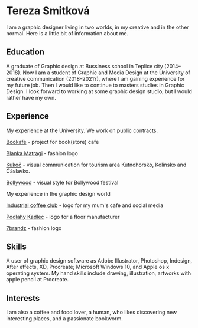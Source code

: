 # Tereza Smitková

I am a graphic designer living in two worlds, in my creative and in the other normal. 
Here is a little bit of information about me.

## Education
A graduate of Graphic design at Bussiness school in Teplice city (2014–2018).
Now I am a student of Graphic and Media Design at the University of creative communication (2018–2021?), where I am gaining experience for my future job. Then I would like to continue to masters studies in Graphic Design. I look forward to working at some graphic design studio, but I would rather have my own. 

## Experience
My experience at the University. We work on public contracts.

[Bookafe](https://github.com/terezsmitkova/english-for-designers/blob/main/03-curriculum-vitae/projects/bookafe.png) - project for book(store) cafe

[Blanka Matragi](https://github.com/terezsmitkova/english-for-designers/blob/main/03-curriculum-vitae/projects/matragi.png) - fashion logo 

[Kukoč](https://github.com/terezsmitkova/english-for-designers/blob/main/03-curriculum-vitae/projects/kukoc.jpg) - visual communication for tourism area Kutnohorsko, Kolínsko and Čáslavko.

[Bollywood](https://github.com/terezsmitkova/english-for-designers/blob/main/03-curriculum-vitae/projects/posters-festival.jpg) - visual style for Bollywood festival

My experience in the graphic design world 

[Industrial coffee club](https://www.instagram.com/industrialcoffeeclub/) - logo for my mum's cafe and social media 

[Podlahy Kadlec](https://github.com/terezsmitkova/english-for-designers/blob/main/03-curriculum-vitae/projects/kadlec.jpg) - logo for a floor manufacturer

[7brandz](https://github.com/terezsmitkova/english-for-designers/blob/main/03-curriculum-vitae/projects/7brandz.png) - fashion logo

## Skills 
A user of graphic design software as Adobe Illustrator, Photoshop, Indesign, After effects, XD, Procreate; Microsoft Windows 10, and Apple os x operating system. My hand skills include drawing, illustration, artworks with apple pencil at Procreate.

## Interests
I am also a coffee and food lover, a human, who likes discovering new interesting places, and a passionate bookworm.
